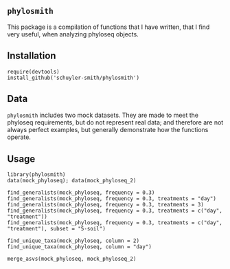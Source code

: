 
## `phylosmith`

This package is a compilation of functions that I have written, that I find very useful, when analyzing phyloseq objects.

## Installation

```
require(devtools)
install_github('schuyler-smith/phylosmith')
```

## Data

`phylosmith` includes two mock datasets. They are made to meet the phyloseq requirements, but do not represent real data; and therefore are not always perfect examples, but generally demonstrate how the functions operate.

## Usage

```
library(phylosmith)
data(mock_phyloseq); data(mock_phyloseq_2)

find_generalists(mock_phyloseq, frequency = 0.3)
find_generalists(mock_phyloseq, frequency = 0.3, treatments = "day")
find_generalists(mock_phyloseq, frequency = 0.3, treatments = 3)
find_generalists(mock_phyloseq, frequency = 0.3, treatments = c("day", "treatment"))
find_generalists(mock_phyloseq, frequency = 0.3, treatments = c("day", "treatment"), subset = "5-soil")

find_unique_taxa(mock_phyloseq, column = 2)
find_unique_taxa(mock_phyloseq, column = "day")

merge_asvs(mock_phyloseq, mock_phyloseq_2)
```

